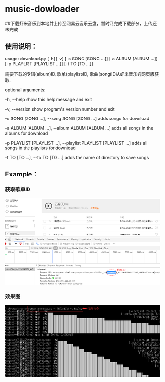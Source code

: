 # music-dowloader
##下载虾米音乐到本地并上传至网易云音乐云盘，暂时只完成下载部分，上传还未完成
## 使用说明：
usage: download.py [-h] [-v] [-s SONG [SONG ...]] [-a ALBUM [ALBUM ...]]
                   [-p PLAYLIST [PLAYLIST ...]] [-t TO [TO ...]]

需要下载的专辑(album)ID, 歌单(playlist)ID, 歌曲(song)ID从虾米音乐的网页版获取.

optional arguments:

  -h, --help            show this help message and exit

  -v, --version         show program's version number and exit

  -s SONG [SONG ...], --song SONG [SONG ...]
                        adds songs for download

  -a ALBUM [ALBUM ...], --album ALBUM [ALBUM ...]
                        adds all songs in the albums for download

  -p PLAYLIST [PLAYLIST ...], --playlist PLAYLIST [PLAYLIST ...]
                        adds all songs in the playlists for download

  -t TO [TO ...], --to TO [TO ...]
                        adds the name of directory to save songs
## Example：
### 获取歌单ID
![res1](/img/a.png)
### 效果图
![res2](/img/b.png)
